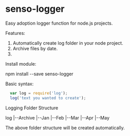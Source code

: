 # senso-logger
Easy adoption logger function for node.js projects. 

Features:
1. Automatically create log folder in your node project.
2. Archive files by date. 
3. 

Install module:
  
  npm install --save senso-logger

Basic syntax:

```js
  var log = require('log');
  log('text you wanted to create');
```

 Logging Folder Structure

 
 log
 |--Archive
        |--Jan
        |--Feb
        |--Mar 
 |--Apr
 |--May


The above folder structure will be created automatically. 